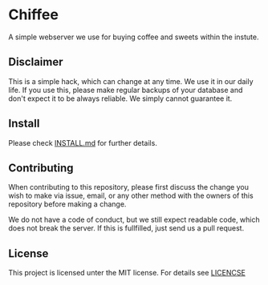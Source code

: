 # Chiffee
A simple webserver we use for buying coffee and sweets within the
instute.

## Disclaimer
This is a simple hack, which can change at any time. We use it in our
daily life. If you use this, please make regular backups of your
database and don't expect it to be always reliable. We simply cannot
guarantee it.

## Install
Please check [INSTALL.md](./INSTALL.md) for further details.

## Contributing
When contributing to this repository, please first discuss the change
you wish to make via issue, email, or any other method with the owners
of this repository before making a change.

We do not have a code of conduct, but we still expect readable code,
which does not break the server.
If this is fullfilled, just send us a pull request.

## License
This project is licensed unter the MIT license. For details see
[LICENCSE](./LICENSE)
